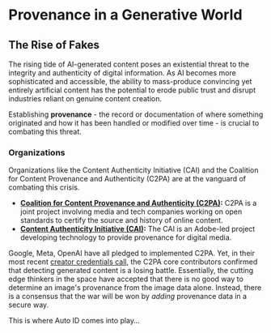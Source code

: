 # Provenance in a Generative World

## The Rise of Fakes

The rising tide of AI-generated content poses an existential threat to the integrity and authenticity of digital information. As AI becomes more sophisticated and accessible, the ability to mass-produce convincing yet entirely artificial content has the potential to erode public trust and disrupt industries reliant on genuine content creation.

Establishing **provenance** - the record or documentation of where something originated and how it has been handled or modified over time - is crucial to combating this threat.

### Organizations

Organizations like the Content Authenticity Initiative (CAI) and the Coalition for Content Provenance and Authenticity (C2PA) are at the vanguard of combating this crisis.

* [**Coalition for Content Provenance and Authenticity (C2PA)**](https://c2pa.org/)**:** C2PA is a joint project involving media and tech companies working on open standards to certify the source and history of online content.
* [**Content Authenticity Initiative (CAI)**](https://contentauthenticity.org/)**:** The CAI is an Adobe-led project developing technology to provide provenance for digital media.

Google, Meta, OpenAI have all pledged to implemented C2PA. Yet, in their most recent [creator credentials call](https://www.linkedin.com/events/contentauthenticityinitiative-t7151727657322221570/), the C2PA core contributors confirmed that detecting generated content is a losing battle. Essentially, the cutting edge thinkers in the space have accepted that there is no good way to determine an image's provenance from the image data alone. Instead, there is a consensus that the war will be won by _adding_ provenance data in a secure way.

This is where Auto ID comes into play…

